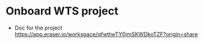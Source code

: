 # Onboard WTS project 
- Doc for the project https://app.eraser.io/workspace/qfwttwTY0jmSKWDkoTZF?origin=share

